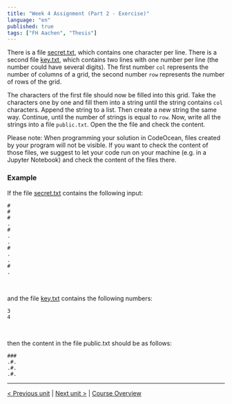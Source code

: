 ```yaml
---
title: "Week 4 Assignment (Part 2 - Exercise)"
language: "en"
published: true
tags: ["FH Aachen", "Thesis"]
---
```


There is a file [secret.txt](files/secret.txt), which contains one character per line. There is a second file [key.txt](files/key.txt), which contains two lines with one number per line (the number could have several digits). The first number ```col``` represents the number of columns of a grid, the second number ```row``` represents the number of rows of the grid.

The characters of the first file should now be filled into this grid. Take the characters one by one and fill them into a string until the string contains ```col``` characters. Append the string to a list. Then create a new string the same way. Continue, until the number of strings is equal to ```row```. Now, write all the strings into a file ```public.txt```. Open the the file and check the content.

Please note: When programming your solution in CodeOcean, files created by your program will not be visible. If you want to check the content of those files, we suggest to let your code run on your machine (e.g. in a Jupyter Notebook) and check the content of the files there.

### Example

If the file [secret.txt](files/secret.txt) contains the following input:

```
#
#
#
.
#
.
.
#
.
.
#
.
```

<br>

and the file [key.txt](files/key.txt) contains the following numbers:

```
3
4
```

<br>

then the content in the file public.txt should be as follows:

```
###
.#.
.#.
.#.
```

---

[< Previous unit](/teaching/python-mooc/week4_assignment_questions) | [Next unit >](/teaching/python-mooc/week4_assignment_exercise_solution) |
[Course Overview](/teaching/python-mooc)